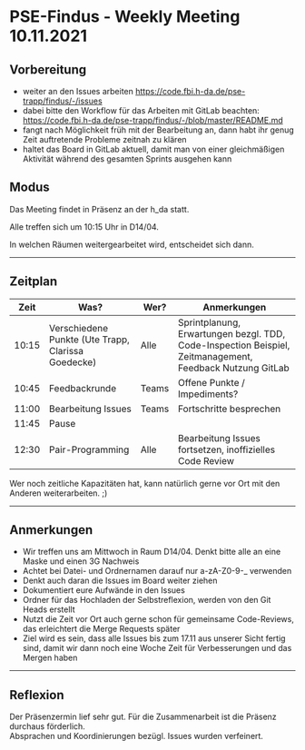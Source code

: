 # PSE-Findus - Weekly Meeting 10.11.2021

## Vorbereitung

- weiter an den Issues arbeiten <https://code.fbi.h-da.de/pse-trapp/findus/-/issues>
- dabei bitte den Workflow für das Arbeiten mit GitLab beachten: <https://code.fbi.h-da.de/pse-trapp/findus/-/blob/master/README.md>
- fangt nach Möglichkeit früh mit der Bearbeitung an, dann habt ihr genug Zeit auftretende Probleme zeitnah zu klären
- haltet das Board in GitLab aktuell, damit man von einer gleichmäßigen Aktivität während des gesamten Sprints ausgehen kann

## Modus

Das Meeting findet in Präsenz an der h_da statt.

Alle treffen sich um 10:15 Uhr in D14/04.

In welchen Räumen weitergearbeitet wird, entscheidet sich dann.



---

## Zeitplan

|Zeit   |Was?   |Wer?  | Anmerkungen |
|:-----:|-----|-----|------------|
| 10:15 | Verschiedene Punkte (Ute Trapp, Clarissa Goedecke) | Alle | Sprintplanung, Erwartungen bezgl. TDD, Code-Inspection Beispiel, Zeitmanagement, Feedback Nutzung GitLab
| 10:45 | Feedbackrunde | Teams  | Offene Punkte / Impediments?
| 11:00 | Bearbeitung Issues | Teams | Fortschritte besprechen
| 11:45 | Pause |
| 12:30 | Pair-Programming | Alle | Bearbeitung Issues fortsetzen, inoffizielles Code Review

Wer noch zeitliche Kapazitäten hat, kann natürlich gerne vor Ort mit den Anderen weiterarbeiten. ;)

---

## Anmerkungen

- Wir treffen uns am Mittwoch in Raum D14/04. Denkt bitte alle an eine Maske und einen 3G Nachweis
- Achtet bei Datei- und Ordnernamen darauf nur a-zA-Z0-9-_ verwenden
- Denkt auch daran die Issues im Board weiter ziehen
- Dokumentiert eure Aufwände in den Issues
- Ordner für das Hochladen der Selbstreflexion, werden von den Git Heads erstellt
- Nutzt die Zeit vor Ort auch gerne schon für gemeinsame Code-Reviews, das erleichtert die Merge Requests später
- Ziel wird es sein, dass alle Issues bis zum 17.11 aus unserer Sicht fertig sind, damit wir dann noch eine Woche Zeit für Verbesserungen und das Mergen haben

---

## Reflexion

Der Präsenzermin lief sehr gut. Für die Zusammenarbeit ist die Präsenz durchaus förderlich. <br>
Absprachen und Koordinierungen bezügl. Issues wurden verfeinert.